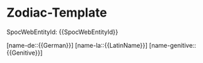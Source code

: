 ﻿---
type: Zodiac
publish: true
confidential: public
isDeleted: false
isReadOnly: false
tags:
- astro/Zodiac

---

#  Zodiac-Template

SpocWebEntityId: {{SpocWebEntityId}}

[name-de::{{German}}]
[name-la::{{LatinName}}]
[name-genitive::{{Genitive}}]
